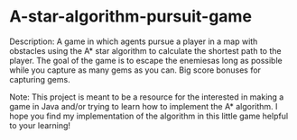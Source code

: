 # A-star-algorithm-pursuit-game

Description:
A game in which agents pursue a player in a map with obstacles using
the A* star algorithm to calculate the shortest path to the player.
The goal of the game is to escape the enemiesas long as possible while 
you capture as many gems as you can. Big score bonuses for capturing gems.

Note:
This project is meant to be a resource for the interested in making a game
in Java and/or trying to learn how to implement the A* algorithm.
I hope you find my implementation of the algorithm in this little game
helpful to your learning!
